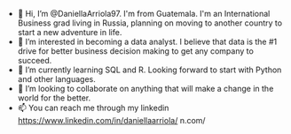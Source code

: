 - 👋 Hi, I’m @DaniellaArriola97. I'm from Guatemala. I'm an International Business grad living in Russia, planning on moving to another country to start a new adventure in life.
- 👀 I’m interested in becoming a data analyst. I believe that data is the #1 drive for better business decision making to get any company to succeed. 
- 🌱 I’m currently learning SQL and R. Looking forward to start with Python and other languages.
- 💞️ I’m looking to collaborate on anything that will make a change in the world for the better. 
- 📫 You can reach me through my linkedin https://www.linkedin.com/in/daniellaarriola/
n.com/
<!---
DaniellaArriola97/DaniellaArriola97 is a ✨ special ✨ repository because its `README.md` (this file) appears on your GitHub profile.
You can click the Preview link to take a look at your changes.
--->
